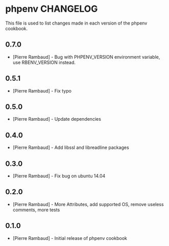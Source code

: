 # phpenv CHANGELOG

This file is used to list changes made in each version of the phpenv cookbook.

## 0.7.0

- [Pierre Rambaud] - Bug with PHPENV_VERSION environment variable, use RBENV_VERSION instead.

## 0.5.1

- [Pierre Rambaud] - Fix typo

## 0.5.0

- [Pierre Rambaud] - Update dependencies

## 0.4.0

- [Pierre Rambaud] - Add libssl and libreadline packages

## 0.3.0

- [Pierre Rambaud] - Fix bug on ubuntu 14.04

## 0.2.0

- [Pierre Rambaud] - More Attributes, add supported OS, remove useless comments, more tests

## 0.1.0

- [Pierre Rambaud] - Initial release of phpenv cookbook

